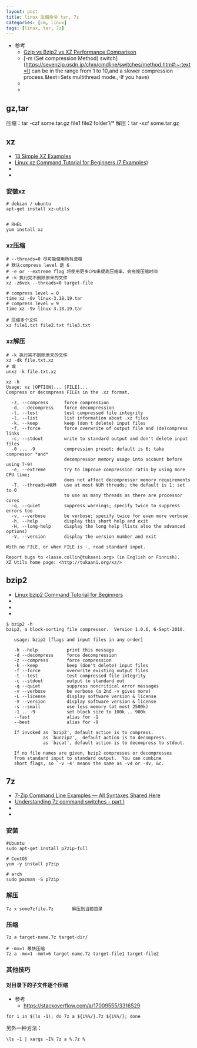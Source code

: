 ```yaml
---
layout: post
title: linux 压缩命令 tar, 7z
categories: [cm, linux]
tags: [linux, tar, 7z]
---
```


* 参考
  * [Gzip vs Bzip2 vs XZ Performance Comparison](https://www.rootusers.com/gzip-vs-bzip2-vs-xz-performance-comparison/)
  * [-m (Set compression Method) switch](https://sevenzip.osdn.jp/chm/cmdline/switches/method.htm#:~:text=It can be in the range from 1 to 10,and a slower compression process.&text=Sets multithread mode.,-If you have)
  * []()
  * []()


## gz,tar

压缩：tar -czf some.tar.gz file1 file2 folder1/*
解压：tar -xzf some.tar.gz







## xz

* [13 Simple XZ Examples](https://www.rootusers.com/13-simple-xz-examples/)
* [Linux xz Command Tutorial for Beginners (7 Examples)](https://www.howtoforge.com/linux-xz-command/)
* []()
* []()


### 安装xz

~~~
# debian / ubuntu
apt-get install xz-utils


# RHEL
yum install xz
~~~


### xz压缩

~~~
# --threads=0 尽可能使用所有进程
# 默认compress level 是 6
# -e or --extreme flag 将使用更多CPU来提高压缩率，会拖慢压缩时间
# -k 执行完不删除原来的文件
xz -z6vek --threads=0 target-file

# compress level = 0
time xz -0v linux-3.18.19.tar
# compress level = 9
time xz -9v linux-3.18.19.tar

# 压缩多个文件
xz file1.txt file2.txt file3.txt
~~~


### xz解压

~~~
# -k 执行完不删除原来的文件
xz -dk file.txt.xz
# 或
unxz -k file.txt.xz
~~~


~~~
xz -h
Usage: xz [OPTION]... [FILE]...
Compress or decompress FILEs in the .xz format.

  -z, --compress      force compression
  -d, --decompress    force decompression
  -t, --test          test compressed file integrity
  -l, --list          list information about .xz files
  -k, --keep          keep (don't delete) input files
  -f, --force         force overwrite of output file and (de)compress links
  -c, --stdout        write to standard output and don't delete input files
  -0 ... -9           compression preset; default is 6; take compressor *and*
                      decompressor memory usage into account before using 7-9!
  -e, --extreme       try to improve compression ratio by using more CPU time;
                      does not affect decompressor memory requirements
  -T, --threads=NUM   use at most NUM threads; the default is 1; set to 0
                      to use as many threads as there are processor cores
  -q, --quiet         suppress warnings; specify twice to suppress errors too
  -v, --verbose       be verbose; specify twice for even more verbose
  -h, --help          display this short help and exit
  -H, --long-help     display the long help (lists also the advanced options)
  -V, --version       display the version number and exit

With no FILE, or when FILE is -, read standard input.

Report bugs to <lasse.collin@tukaani.org> (in English or Finnish).
XZ Utils home page: <http://tukaani.org/xz/>
~~~









## bzip2

* [Linux bzip2 Command Tutorial for Beginners](https://www.howtoforge.com/linux-bzip2-command/)
* []()
* []()
* []()

~~~
$ bzip2 -h
bzip2, a block-sorting file compressor.  Version 1.0.6, 6-Sept-2010.

   usage: bzip2 [flags and input files in any order]

   -h --help           print this message
   -d --decompress     force decompression
   -z --compress       force compression
   -k --keep           keep (don't delete) input files
   -f --force          overwrite existing output files
   -t --test           test compressed file integrity
   -c --stdout         output to standard out
   -q --quiet          suppress noncritical error messages
   -v --verbose        be verbose (a 2nd -v gives more)
   -L --license        display software version & license
   -V --version        display software version & license
   -s --small          use less memory (at most 2500k)
   -1 .. -9            set block size to 100k .. 900k
   --fast              alias for -1
   --best              alias for -9

   If invoked as `bzip2', default action is to compress.
              as `bunzip2',  default action is to decompress.
              as `bzcat', default action is to decompress to stdout.

   If no file names are given, bzip2 compresses or decompresses
   from standard input to standard output.  You can combine
   short flags, so `-v -4' means the same as -v4 or -4v, &c.
~~~








## 7z

* [7-Zip Command Line Examples — All Syntaxes Shared Here](https://7ziphelp.com/7zip-command-line)
* [Understanding 7z command switches - part I](https://www.howtoforge.com/tutorial/understanding-7z-command-switches/)
* []()
* []()


### 安装

```shell
#Ubuntu
sudo apt-get install p7zip-full

# CentOS
yum -y install p7zip

# arch
sudo pacman -S p7zip
```

### 解压

```shell
7z x some7zfile.7z       解压到当前目录
```

### 压缩

```shell
7z a target-name.7z target-dir/

# -mx=1 最快压缩
7z a -mx=1 -mmt=6 target-name.7z target-file1 target-file2
```

### 其他技巧

#### 对目录下的子文件逐个压缩

* 参考
  * <https://stackoverflow.com/a/17009555/3316529>

~~~ shell
for i in $(ls -1); do 7z a ${i%%/}.7z ${i%%/}; done
~~~

另外一种方法：

~~~ shell
\ls -1 | xargs -I% 7z a %.7z %
~~~






